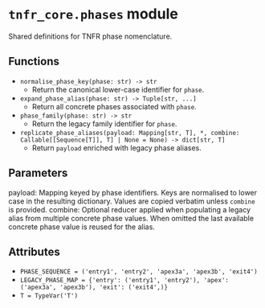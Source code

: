 # `tnfr_core.phases` module
Shared definitions for TNFR phase nomenclature.

## Functions
- `normalise_phase_key(phase: str) -> str`
  - Return the canonical lower-case identifier for ``phase``.
- `expand_phase_alias(phase: str) -> Tuple[str, ...]`
  - Return all concrete phases associated with ``phase``.
- `phase_family(phase: str) -> str`
  - Return the legacy family identifier for ``phase``.
- `replicate_phase_aliases(payload: Mapping[str, T], *, combine: Callable[[Sequence[T]], T] | None = None) -> dict[str, T]`
  - Return ``payload`` enriched with legacy phase aliases.

Parameters
----------
payload:
    Mapping keyed by phase identifiers. Keys are normalised to lower case in
    the resulting dictionary. Values are copied verbatim unless ``combine``
    is provided.
combine:
    Optional reducer applied when populating a legacy alias from multiple
    concrete phase values. When omitted the last available concrete phase
    value is reused for the alias.

## Attributes
- `PHASE_SEQUENCE = ('entry1', 'entry2', 'apex3a', 'apex3b', 'exit4')`
- `LEGACY_PHASE_MAP = {'entry': ('entry1', 'entry2'), 'apex': ('apex3a', 'apex3b'), 'exit': ('exit4',)}`
- `T = TypeVar('T')`

